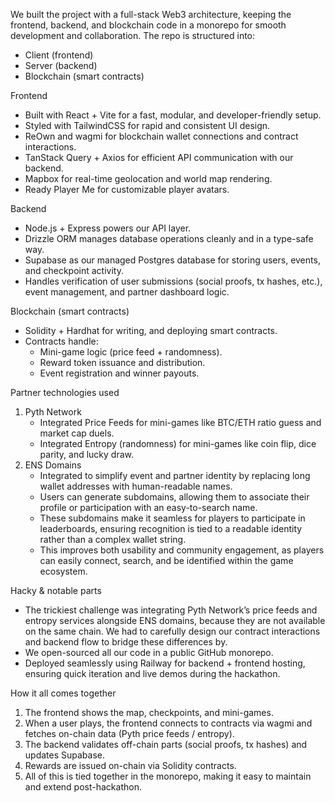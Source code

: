 We built the project with a full-stack Web3 architecture, keeping the frontend, backend, and blockchain code in a monorepo for smooth development and collaboration. The repo is structured into:
 - Client (frontend)
 - Server (backend)
 - Blockchain (smart contracts)

Frontend
- Built with React + Vite for a fast, modular, and developer-friendly setup.
- Styled with TailwindCSS for rapid and consistent UI design.
- ReOwn and wagmi for blockchain wallet connections and contract interactions.
- TanStack Query + Axios for efficient API communication with our backend.
- Mapbox for real-time geolocation and world map rendering.
- Ready Player Me for customizable player avatars.

Backend
- Node.js + Express powers our API layer.
- Drizzle ORM manages database operations cleanly and in a type-safe way.
- Supabase as our managed Postgres database for storing users, events, and checkpoint activity.
- Handles verification of user submissions (social proofs, tx hashes, etc.), event management, and partner dashboard logic.

Blockchain (smart contracts)
- Solidity + Hardhat for writing, and deploying smart contracts.
- Contracts handle:
    - Mini-game logic (price feed + randomness).
    - Reward token issuance and distribution.
    - Event registration and winner payouts.

Partner technologies used
1. Pyth Network
    - Integrated Price Feeds for mini-games like BTC/ETH ratio guess and market cap duels.
    - Integrated Entropy (randomness) for mini-games like coin flip, dice parity, and lucky draw.
2. ENS Domains
    - Integrated to simplify event and partner identity by replacing long wallet addresses with human-readable names.
    - Users can generate subdomains, allowing them to associate their profile or participation with an easy-to-search name.
    - These subdomains make it seamless for players to participate in leaderboards, ensuring recognition is tied to a readable identity rather than a complex wallet string.
    - This improves both usability and community engagement, as players can easily connect, search, and be identified within the game ecosystem.

Hacky & notable parts
 - The trickiest challenge was integrating Pyth Network’s price feeds and entropy services alongside ENS domains, because they are not available on the same chain. We had to carefully design our contract interactions and backend flow to bridge these differences by.
 -  We open-sourced all our code in a public GitHub monorepo.
 - Deployed seamlessly using Railway for backend + frontend hosting, ensuring quick iteration and live demos during the hackathon.

How it all comes together
1. The frontend shows the map, checkpoints, and mini-games.
2. When a user plays, the frontend connects to contracts via wagmi and fetches on-chain data (Pyth price feeds / entropy).
3. The backend validates off-chain parts (social proofs, tx hashes) and updates Supabase.
4. Rewards are issued on-chain via Solidity contracts.
5. All of this is tied together in the monorepo, making it easy to maintain and extend post-hackathon.